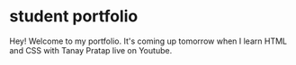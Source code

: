 # student portfolio

Hey! Welcome to my portfolio. It's coming up tomorrow when I learn HTML and CSS with Tanay Pratap live on Youtube.
